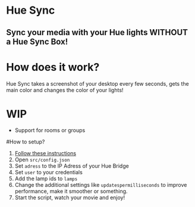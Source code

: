 # Hue Sync
## Sync your media with your Hue lights WITHOUT a Hue Sync Box!

# How does it work?
Hue Sync takes a screenshot of your desktop every few seconds, gets the main color and changes the color of your lights!

# WIP
- Support for rooms or groups

#How to setup?
1. [Follow these instructions](https://developers.meethue.com/develop/get-started-2/)
2. Open ```src/config.json```
3. Set ```adress``` to the IP Adress of your Hue Bridge
4. Set ```user``` to your credentials
5. Add the lamp ids to ```lamps```
6. Change the additional settings like ```updatespermilliseconds``` to improve performance, make it smoother or something.
7. Start the script, watch your movie and enjoy!
